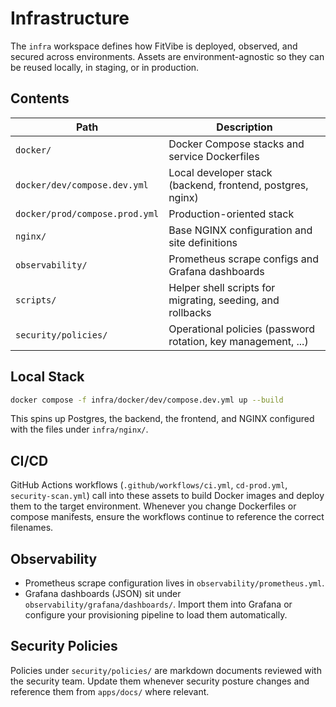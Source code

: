 # Infrastructure

The `infra` workspace defines how FitVibe is deployed, observed, and secured across environments. Assets are environment-agnostic so they can be reused locally, in staging, or in production.

## Contents

| Path                          | Description                                                   |
| ----------------------------- | ------------------------------------------------------------- |
| `docker/`                     | Docker Compose stacks and service Dockerfiles                 |
| `docker/dev/compose.dev.yml`  | Local developer stack (backend, frontend, postgres, nginx)    |
| `docker/prod/compose.prod.yml`| Production-oriented stack                                     |
| `nginx/`                      | Base NGINX configuration and site definitions                 |
| `observability/`              | Prometheus scrape configs and Grafana dashboards              |
| `scripts/`                    | Helper shell scripts for migrating, seeding, and rollbacks    |
| `security/policies/`          | Operational policies (password rotation, key management, ...) |

## Local Stack

```bash
docker compose -f infra/docker/dev/compose.dev.yml up --build
```

This spins up Postgres, the backend, the frontend, and NGINX configured with the files under `infra/nginx/`.

## CI/CD

GitHub Actions workflows (`.github/workflows/ci.yml`, `cd-prod.yml`, `security-scan.yml`) call into these assets to build Docker images and deploy them to the target environment. Whenever you change Dockerfiles or compose manifests, ensure the workflows continue to reference the correct filenames.

## Observability

- Prometheus scrape configuration lives in `observability/prometheus.yml`.
- Grafana dashboards (JSON) sit under `observability/grafana/dashboards/`.
  Import them into Grafana or configure your provisioning pipeline to load them automatically.

## Security Policies

Policies under `security/policies/` are markdown documents reviewed with the security team. Update them whenever security posture changes and reference them from `apps/docs/` where relevant.
